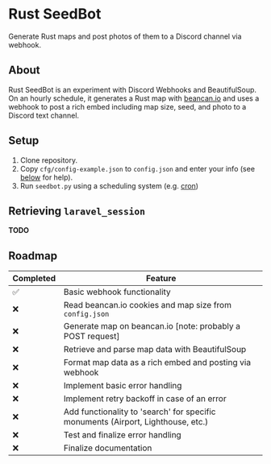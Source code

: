 # Rust SeedBot

Generate Rust maps and post photos of them to a Discord channel via webhook.

## About

Rust SeedBot is an experiment with Discord Webhooks and BeautifulSoup. On an hourly schedule, it generates a Rust map with [beancan.io](https://beancan.io/map-generate) and uses a webhook to post a rich embed including map size, seed, and photo to a Discord text channel.

## Setup

1. Clone repository.
2. Copy `cfg/config-example.json` to `config.json` and enter your info (see [below](#retrieving-laravel_session) for help).
3. Run `seedbot.py` using a scheduling system (e.g. [cron](https://debian-administration.org/article/56/Command_scheduling_with_cron))

## Retrieving `laravel_session`

**TODO**

## Roadmap

Completed | Feature
--------- | -------
:white_check_mark: | Basic webhook functionality
:x: | Read beancan.io cookies and map size from `config.json`
:x: | Generate map on beancan.io [note: probably a POST request]
:x: | Retrieve and parse map data with BeautifulSoup
:x: | Format map data as a rich embed and posting via webhook
:x: | Implement basic error handling
:x: | Implement retry backoff in case of an error
:x: | Add functionality to 'search' for specific monuments (Airport, Lighthouse, etc.)
:x: | Test and finalize error handling
:x: | Finalize documentation
